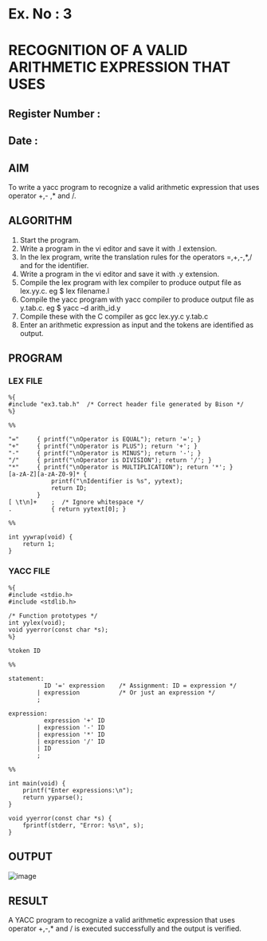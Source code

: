 # Ex. No : 3	
# RECOGNITION OF A VALID ARITHMETIC EXPRESSION THAT USES
## Register Number :
## Date : 

## AIM   
To write a yacc program to recognize a valid arithmetic expression that uses operator +,- ,* and /.

## ALGORITHM
1.	Start the program.
2.	Write a program in the vi editor and save it with .l extension.
3.	In the lex program, write the translation rules for the operators =,+,-,*,/ and for the identifier.
4.	Write a program in the vi editor and save it with .y extension.
5.	Compile the lex program with lex compiler to produce output file as lex.yy.c. eg $ lex filename.l
6.	Compile the yacc program with yacc compiler to produce output file as y.tab.c. eg $ yacc –d arith_id.y
7.	Compile these with the C compiler as gcc lex.yy.c y.tab.c
8.	Enter an arithmetic expression as input and the tokens are identified as output.

## PROGRAM
### LEX FILE
```
%{
#include "ex3.tab.h"  /* Correct header file generated by Bison */
%}

%%

"="     { printf("\nOperator is EQUAL"); return '='; }
"+"     { printf("\nOperator is PLUS"); return '+'; }
"-"     { printf("\nOperator is MINUS"); return '-'; }
"/"     { printf("\nOperator is DIVISION"); return '/'; }
"*"     { printf("\nOperator is MULTIPLICATION"); return '*'; }
[a-zA-Z][a-zA-Z0-9]* {
            printf("\nIdentifier is %s", yytext);
            return ID;
        }
[ \t\n]+    ;  /* Ignore whitespace */
.           { return yytext[0]; }

%%

int yywrap(void) {
    return 1;
}
```
### YACC FILE
```
%{
#include <stdio.h>
#include <stdlib.h>

/* Function prototypes */
int yylex(void);
void yyerror(const char *s);
%}

%token ID

%%

statement:
          ID '=' expression    /* Assignment: ID = expression */
        | expression           /* Or just an expression */
        ;

expression:
          expression '+' ID
        | expression '-' ID
        | expression '*' ID
        | expression '/' ID
        | ID
        ;

%%

int main(void) {
    printf("Enter expressions:\n");
    return yyparse();
}

void yyerror(const char *s) {
    fprintf(stderr, "Error: %s\n", s);
}
```


## OUTPUT 
![image](https://github.com/user-attachments/assets/839c579c-eadc-463e-8db2-b0ac550bde5b)

## RESULT
A YACC program to recognize a valid arithmetic expression that uses operator +,-,* and / is executed successfully and the output is verified.
